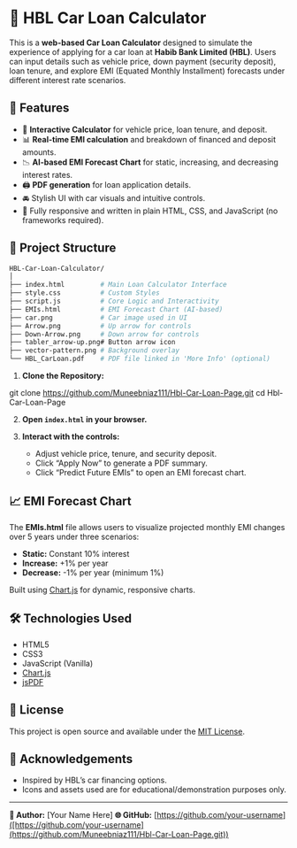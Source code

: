 # 🚗 HBL Car Loan Calculator

This is a **web-based Car Loan Calculator** designed to simulate the experience of applying for a car loan at **Habib Bank Limited (HBL)**. Users can input details such as vehicle price, down payment (security deposit), loan tenure, and explore EMI (Equated Monthly Installment) forecasts under different interest rate scenarios.

## 🌟 Features

- 🔢 **Interactive Calculator** for vehicle price, loan tenure, and deposit.
- 📊 **Real-time EMI calculation** and breakdown of financed and deposit amounts.
- 📉 **AI-based EMI Forecast Chart** for static, increasing, and decreasing interest rates.
- 🖨️ **PDF generation** for loan application details.
- 🚘 Stylish UI with car visuals and intuitive controls.
- 📂 Fully responsive and written in plain HTML, CSS, and JavaScript (no frameworks required).

## 📁 Project Structure

```bash
HBL-Car-Loan-Calculator/
│
├── index.html         # Main Loan Calculator Interface
├── style.css          # Custom Styles
├── script.js          # Core Logic and Interactivity
├── EMIs.html          # EMI Forecast Chart (AI-based)
├── car.png            # Car image used in UI
├── Arrow.png          # Up arrow for controls
├── Down-Arrow.png     # Down arrow for controls
├── tabler_arrow-up.png# Button arrow icon
├── vector-pattern.png # Background overlay
└── HBL_CarLoan.pdf    # PDF file linked in 'More Info' (optional)
````

1. **Clone the Repository:**

git clone https://github.com/Muneebniaz111/Hbl-Car-Loan-Page.git
cd Hbl-Car-Loan-Page


2. **Open `index.html` in your browser.**

3. **Interact with the controls:**

   * Adjust vehicle price, tenure, and security deposit.
   * Click “Apply Now” to generate a PDF summary.
   * Click “Predict Future EMIs” to open an EMI forecast chart.

## 📈 EMI Forecast Chart

The **EMIs.html** file allows users to visualize projected monthly EMI changes over 5 years under three scenarios:

* **Static:** Constant 10% interest
* **Increase:** +1% per year
* **Decrease:** -1% per year (minimum 1%)

Built using [Chart.js](https://www.chartjs.org/) for dynamic, responsive charts.

## 🛠️ Technologies Used

* HTML5
* CSS3
* JavaScript (Vanilla)
* [Chart.js](https://cdn.jsdelivr.net/npm/chart.js)
* [jsPDF](https://cdnjs.cloudflare.com/ajax/libs/jspdf/2.5.1/jspdf.umd.min.js)

## 📄 License

This project is open source and available under the [MIT License](LICENSE).

## 🙌 Acknowledgements

* Inspired by HBL’s car financing options.
* Icons and assets used are for educational/demonstration purposes only.

---

**🔗 Author:** \[Your Name Here]
**🌐 GitHub:** [https://github.com/your-username]([https://github.com/your-username](https://github.com/Muneebniaz111/Hbl-Car-Loan-Page.git))

```
